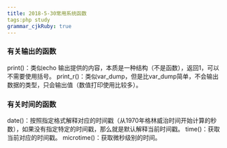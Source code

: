 ```yaml
---
title: 2018-5-30常用系统函数
tags:php study
grammar_cjkRuby: true
---
```



### 有关输出的函数
print()：类似echo 输出提供的内容，本质是一种结构（不是函数），返回1，可以不需要使用括号。
print_r()：类似var_dump，但是比var_dump简单，不会输出数据的类型，只会输出值（数值打印使用比较多）。

### 有关时间的函数
date()：按照指定格式解释对应的时间戳（从1970年格林威治时间开始计算的秒数），如果没有指定特定的时间戳，那么就是默认解释当前时间戳。
time()：获取当前对应的时间戳。
microtime()：获取微秒级别的时间。